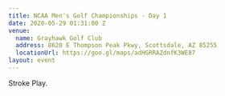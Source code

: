 ```yaml
---
title: NCAA Men's Golf Championships - Day 1
date: 2020-05-29 01:31:00 Z
venue:
  name: Grayhawk Golf Club
  address: 8620 E Thompson Peak Pkwy, Scottsdale, AZ 85255
  locationUrl: https://goo.gl/maps/adHGRRAZdnfK3WE87
layout: event
---
```


Stroke Play.